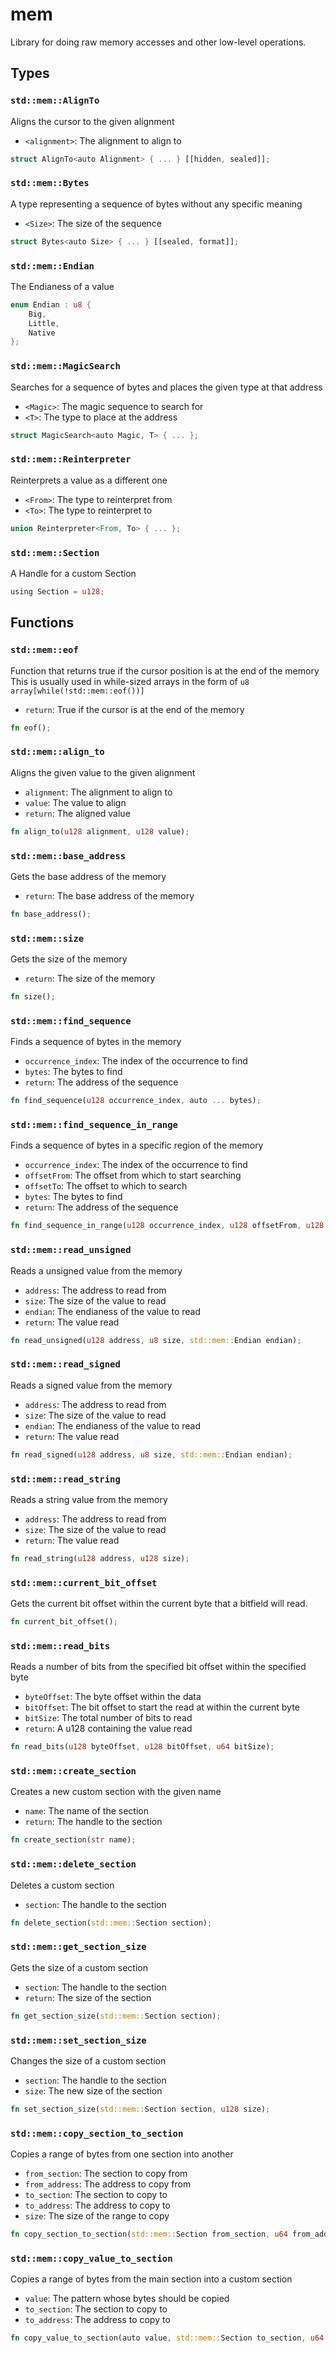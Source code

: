 # mem
Library for doing raw memory accesses and other low-level operations.


## Types

### `std::mem::AlignTo`

Aligns the cursor to the given alignment
- `<alignment>`: The alignment to align to

```rust
struct AlignTo<auto Alignment> { ... } [[hidden, sealed]];
```
### `std::mem::Bytes`

A type representing a sequence of bytes without any specific meaning
- `<Size>`: The size of the sequence

```rust
struct Bytes<auto Size> { ... } [[sealed, format]];
```
### `std::mem::Endian`

The Endianess of a value

```rust
enum Endian : u8 {
    Big,
    Little,
    Native
};
```
### `std::mem::MagicSearch`

Searches for a sequence of bytes and places the given type at that address
- `<Magic>`: The magic sequence to search for
- `<T>`: The type to place at the address

```rust
struct MagicSearch<auto Magic, T> { ... };
```
### `std::mem::Reinterpreter`

Reinterprets a value as a different one
- `<From>`: The type to reinterpret from
- `<To>`: The type to reinterpret to

```rust
union Reinterpreter<From, To> { ... };
```
### `std::mem::Section`

A Handle for a custom Section

```rust
using Section = u128;
```


## Functions

### `std::mem::eof`

Function that returns true if the cursor position is at the end of the memory
This is usually used in while-sized arrays in the form of `u8 array[while(!std::mem::eof())]`
- `return`: True if the cursor is at the end of the memory


```rust
fn eof();
```

### `std::mem::align_to`

Aligns the given value to the given alignment
- `alignment`: The alignment to align to
- `value`: The value to align
- `return`: The aligned value


```rust
fn align_to(u128 alignment, u128 value);
```

### `std::mem::base_address`

Gets the base address of the memory
- `return`: The base address of the memory


```rust
fn base_address();
```

### `std::mem::size`

Gets the size of the memory
- `return`: The size of the memory


```rust
fn size();
```

### `std::mem::find_sequence`

Finds a sequence of bytes in the memory
- `occurrence_index`: The index of the occurrence to find
- `bytes`: The bytes to find
- `return`: The address of the sequence


```rust
fn find_sequence(u128 occurrence_index, auto ... bytes);
```

### `std::mem::find_sequence_in_range`

Finds a sequence of bytes in a specific region of the memory
- `occurrence_index`: The index of the occurrence to find
- `offsetFrom`: The offset from which to start searching
- `offsetTo`: The offset to which to search
- `bytes`: The bytes to find
- `return`: The address of the sequence


```rust
fn find_sequence_in_range(u128 occurrence_index, u128 offsetFrom, u128 offsetTo, auto ... bytes);
```

### `std::mem::read_unsigned`

Reads a unsigned value from the memory
- `address`: The address to read from
- `size`: The size of the value to read
- `endian`: The endianess of the value to read
- `return`: The value read


```rust
fn read_unsigned(u128 address, u8 size, std::mem::Endian endian);
```

### `std::mem::read_signed`

Reads a signed value from the memory
- `address`: The address to read from
- `size`: The size of the value to read
- `endian`: The endianess of the value to read
- `return`: The value read


```rust
fn read_signed(u128 address, u8 size, std::mem::Endian endian);
```

### `std::mem::read_string`

Reads a string value from the memory
- `address`: The address to read from
- `size`: The size of the value to read
- `return`: The value read


```rust
fn read_string(u128 address, u128 size);
```

### `std::mem::current_bit_offset`

Gets the current bit offset within the current byte that a bitfield will read.


```rust
fn current_bit_offset();
```

### `std::mem::read_bits`

Reads a number of bits from the specified bit offset within the specified byte
- `byteOffset`: The byte offset within the data
- `bitOffset`: The bit offset to start the read at within the current byte
- `bitSize`: The total number of bits to read
- `return`: A u128 containing the value read


```rust
fn read_bits(u128 byteOffset, u128 bitOffset, u64 bitSize);
```

### `std::mem::create_section`

Creates a new custom section with the given name
- `name`: The name of the section
- `return`: The handle to the section


```rust
fn create_section(str name);
```

### `std::mem::delete_section`

Deletes a custom section
- `section`: The handle to the section


```rust
fn delete_section(std::mem::Section section);
```

### `std::mem::get_section_size`

Gets the size of a custom section
- `section`: The handle to the section
- `return`: The size of the section


```rust
fn get_section_size(std::mem::Section section);
```

### `std::mem::set_section_size`

Changes the size of a custom section
- `section`: The handle to the section
- `size`: The new size of the section


```rust
fn set_section_size(std::mem::Section section, u128 size);
```

### `std::mem::copy_section_to_section`

Copies a range of bytes from one section into another
- `from_section`: The section to copy from
- `from_address`: The address to copy from
- `to_section`: The section to copy to
- `to_address`: The address to copy to
- `size`: The size of the range to copy


```rust
fn copy_section_to_section(std::mem::Section from_section, u64 from_address, std::mem::Section to_section, u64 to_address, u64 size);
```

### `std::mem::copy_value_to_section`

Copies a range of bytes from the main section into a custom section
- `value`: The pattern whose bytes should be copied
- `to_section`: The section to copy to
- `to_address`: The address to copy to


```rust
fn copy_value_to_section(auto value, std::mem::Section to_section, u64 to_address);
```

